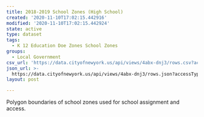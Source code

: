 ```yaml
---
title: 2018-2019 School Zones (High School)
created: '2020-11-10T17:02:15.442916'
modified: '2020-11-10T17:02:15.442924'
state: active
type: dataset
tags:
  - K 12 Education Doe Zones School Zones
groups:
  - Local Government
csv_url: 'https://data.cityofnewyork.us/api/views/4abx-dnj3/rows.csv?accessType=DOWNLOAD'
json_url: >-
  https://data.cityofnewyork.us/api/views/4abx-dnj3/rows.json?accessType=DOWNLOAD
layout: post

---
```

Polygon boundaries of school zones used for school assignment and access.
